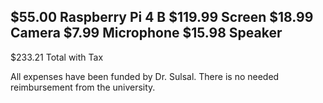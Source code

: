 $55.00 Raspberry Pi 4 B
$119.99 Screen
$18.99 Camera
$7.99 Microphone
$15.98 Speaker
----------------------------
$233.21 Total with Tax

All expenses have been funded by Dr. Sulsal. There is no needed reimbursement from the university.

